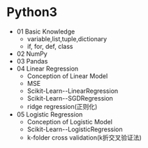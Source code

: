 Python3
==========
  * 01 Basic Knowledge
    * variable,list,tuple,dictionary  
    * if, for, def, class
  * 02 NumPy
  * 03 Pandas
  * 04 Linear Regression
    * Conception of Linear Model
    * MSE
    * Scikit-Learn--LinearRegression
    * Scikit-Learn--SGDRegression
    * ridge regression(正则化)
  * 05 Logistic Regression
    * Conception of Logistic Model
    * Scikit-Learn--LogisticRegression
    * k-folder cross validation(k折交叉验证法)
